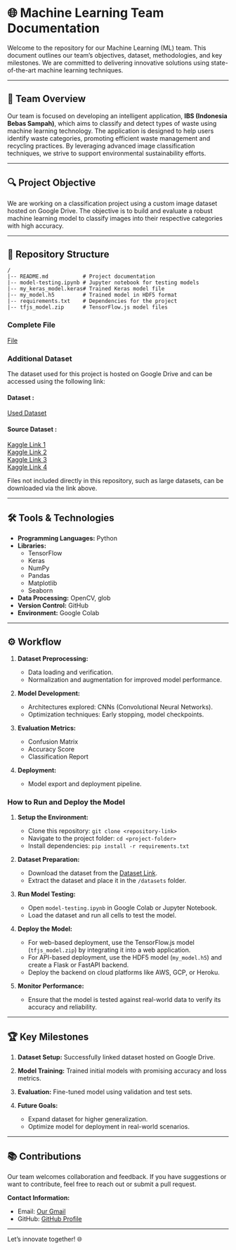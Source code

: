 # 🌐 Machine Learning Team Documentation

Welcome to the repository for our Machine Learning (ML) team. This document outlines our team’s objectives, dataset, methodologies, and key milestones. We are committed to delivering innovative solutions using state-of-the-art machine learning techniques.

---

## 🔄 Team Overview

Our team is focused on developing an intelligent application, **IBS (Indonesia Bebas Sampah)**, which aims to classify and detect types of waste using machine learning technology. The application is designed to help users identify waste categories, promoting efficient waste management and recycling practices. By leveraging advanced image classification techniques, we strive to support environmental sustainability efforts.

---

## 🔍 Project Objective

We are working on a classification project using a custom image dataset hosted on Google Drive. The objective is to build and evaluate a robust machine learning model to classify images into their respective categories with high accuracy.

---

## 📁 Repository Structure

```
/
|-- README.md           # Project documentation
|-- model-testing.ipynb # Jupyter notebook for testing models
|-- my_keras_model.keras# Trained Keras model file
|-- my_model.h5         # Trained model in HDF5 format
|-- requirements.txt    # Dependencies for the project
|-- tfjs_model.zip      # TensorFlow.js model files
```
### Complete File

[File](https://drive.google.com/drive/folders/1nox8b3vygXENMgs55Zmnf2NSX4vO8nfR)

### Additional Dataset

The dataset used for this project is hosted on Google Drive and can be accessed using the following link:
#### Dataset :

[Used Dataset](https://drive.google.com/drive/folders/1Mh2Ajk_D3TiEqro-kyo1glBbxEU2wpHu?usp=sharing)<br>

#### Source Dataset :
[Kaggle Link 1](https://www.kaggle.com/datasets/mostafaabla/garbage-classification)<br>
[Kaggle Link 2](https://www.kaggle.com/datasets/reyhanwiranugraha/real-image-dataset)<br>
[Kaggle Link 3](https://www.kaggle.com/datasets/mhazhary/trashify-image-dataset?resource=download)<br>
[Kaggle Link 4](https://www.kaggle.com/datasets/fathurrahmanalfarizy/sampah-daur-ulang/data)<br>


Files not included directly in this repository, such as large datasets, can be downloaded via the link above.

---

## 🛠️ Tools & Technologies

- **Programming Languages:** Python
- **Libraries:**
  - TensorFlow
  - Keras
  - NumPy
  - Pandas
  - Matplotlib
  - Seaborn
- **Data Processing:** OpenCV, glob
- **Version Control:** GitHub
- **Environment:** Google Colab

---

## ⚙️ Workflow

1. **Dataset Preprocessing:**

   - Data loading and verification.
   - Normalization and augmentation for improved model performance.

2. **Model Development:**

   - Architectures explored: CNNs (Convolutional Neural Networks).
   - Optimization techniques: Early stopping, model checkpoints.

3. **Evaluation Metrics:**

   - Confusion Matrix
   - Accuracy Score
   - Classification Report

4. **Deployment:**

   - Model export and deployment pipeline.

### How to Run and Deploy the Model

1. **Setup the Environment:**
   - Clone this repository: `git clone <repository-link>`
   - Navigate to the project folder: `cd <project-folder>`
   - Install dependencies: `pip install -r requirements.txt`

2. **Dataset Preparation:**
   - Download the dataset from the [Dataset Link](https://drive.google.com/drive/folders/1Mh2Ajk_D3TiEqro-kyo1glBbxEU2wpHu?usp=sharing).
   - Extract the dataset and place it in the `/datasets` folder.

3. **Run Model Testing:**
   - Open `model-testing.ipynb` in Google Colab or Jupyter Notebook.
   - Load the dataset and run all cells to test the model.

4. **Deploy the Model:**
   - For web-based deployment, use the TensorFlow.js model (`tfjs_model.zip`) by integrating it into a web application.
   - For API-based deployment, use the HDF5 model (`my_model.h5`) and create a Flask or FastAPI backend.
   - Deploy the backend on cloud platforms like AWS, GCP, or Heroku.

5. **Monitor Performance:**
   - Ensure that the model is tested against real-world data to verify its accuracy and reliability.

---

## 🏆 Key Milestones

1. **Dataset Setup:**
   Successfully linked dataset hosted on Google Drive.

2. **Model Training:**
   Trained initial models with promising accuracy and loss metrics.

3. **Evaluation:**
   Fine-tuned model using validation and test sets.

4. **Future Goals:**

   - Expand dataset for higher generalization.
   - Optimize model for deployment in real-world scenarios.

---

## 📚 Contributions

Our team welcomes collaboration and feedback. If you have suggestions or want to contribute, feel free to reach out or submit a pull request.

**Contact Information:**

- Email: [Our Gmail](capstoneibsbangkit@gmail.com)
- GitHub: [GitHub Profile](https://github.com/ibs-bangkit/ibs-bangkit)

---

Let’s innovate together! 🌐

